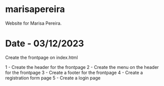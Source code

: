# marisapereira
Website for Marisa Pereira.

# Date - 03/12/2023

Create the frontpage on index.html

1 - Create the header for the frontpage
2 - Create the menu on the header for the frontpage
3 - Create a footer for the frontpage
4 - Create a registration form page
5 - Create a login page


